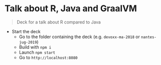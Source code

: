 # Talk about R, Java and GraalVM

> Deck for a talk about R compared to Java

* Start the deck
	* Go to the folder containing the deck (e.g. `devoxx-ma-2018` or `nantes-jug-2019`)
	* Build with `npm i`
	* Launch `npm start`
	* Go to `http://localhost:8080`


